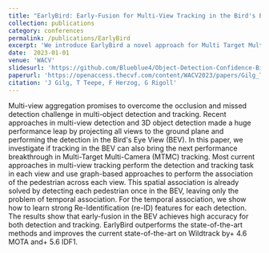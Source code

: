 ```yaml
---
title: "EarlyBird: Early-Fusion for Multi-View Tracking in the Bird's Eye View"
collection: publications
category: conferences
permalink: /publications/EarlyBird
excerpt: 'We introduce EarlyBird a novel approach for Multi Target Multi Camera (MTMC) tracking the Bird`s Eye View (BEV)'
date:  2023-01-01
venue: 'WACV'
slidesurl: 'https://github.com/Blueblue4/Object-Detection-Confidence-Bias'
paperurl: 'https://openaccess.thecvf.com/content/WACV2023/papers/Gilg_The_Box_Size_Confidence_Bias_Harms_Your_Object_Detector_WACV_2023_paper.pdf'
citation: 'J Gilg, T Teepe, F Herzog, G Rigoll'
---
```


Multi-view aggregation promises to overcome the occlusion and missed detection challenge in multi-object detection and tracking. Recent approaches in multi-view detection and 3D object detection made a huge performance leap by projecting all views to the ground plane and performing the detection in the Bird's Eye View (BEV). In this paper, we investigate if tracking in the BEV can also bring the next performance breakthrough in Multi-Target Multi-Camera (MTMC) tracking. Most current approaches in multi-view tracking perform the detection and tracking task in each view and use graph-based approaches to perform the association of the pedestrian across each view. This spatial association is already solved by detecting each pedestrian once in the BEV, leaving only the problem of temporal association. For the temporal association, we show how to learn strong Re-Identification (re-ID) features for each detection. The results show that early-fusion in the BEV achieves high accuracy for both detection and tracking. EarlyBird outperforms the state-of-the-art methods and improves the current state-of-the-art on Wildtrack by+ 4.6 MOTA and+ 5.6 IDF1.
